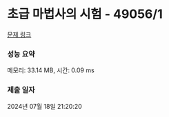 # 초급 마법사의 시험 - 49056/1 

[문제 링크](https://level.goorm.io/exam/49056/%EC%B4%88%EA%B8%89-%EB%A7%88%EB%B2%95%EC%82%AC%EC%9D%98-%EC%8B%9C%ED%97%98/quiz/1) 

### 성능 요약

메모리: 33.14 MB, 시간: 0.09 ms

### 제출 일자

2024년 07월 18일 21:20:20

